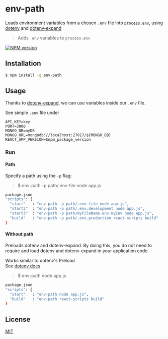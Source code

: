 # env-path
Loads environment variables from a chosen `.env` file into [`process.env`](https://nodejs.org/docs/latest/api/process.html#process_process_env), using  [dotenv](https://www.npmjs.com/package/dotenv) and [dotenv-expand](https://github.com/motdotla/dotenv-expand)

> Adds  `.env` variables to `process.env`

[![NPM version](https://img.shields.io/badge/env--path-v1.0.3-green.svg)](https://www.npmjs.com/package/env-path)
## Installation

```sh
$ npm install -g env-path
```

## Usage

Thanks to [dotenv-expand](https://github.com/motdotla/dotenv-expand), we can use variables inside our `.env` file.

See simple `.env` file under


```
API_KEY=key
PORT=3000
MONGO_DB=myDB
MONGO_URL=mongodb://localhost:27017/${MONGO_DB}
REACT_APP_VERSION=$npm_package_version
```


### Run

#### Path
Specify a path using the `-p` flag:

>$ env-path -p path/.env-file node app.js


```sh
package.json
"scripts": {
  "start"   : "env-path -p path/.env-file node app.js",
  "start2"  : "env-path -p path/.env.development node app.js",
  "start3"  : "env-path -p path/myFileName.env.myEnv node app.js",
  "build"   : "env-path -p path/.env.production react-scripts build"
}
```

#### Without path
Preloads dotenv and dotenv-expand. By doing this, you do not need to require and load dotenv and dotenv-expand in your application code.

Works similar to dotenv's Preload<br>
See [dotenv docs](https://github.com/motdotla/dotenv)

>$ env-path node app.js

```sh
package.json
"scripts": {
  "start"   : "env-path node app.js",
  "build"   : "env-path react-scripts build"
}
```

## License

  [MIT](LICENSE)
